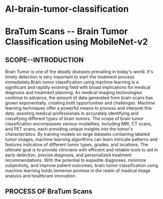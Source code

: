 # AI-brain-tumor-classification
# BraTum Scans -- Brain Tumor Classification using MobileNet-v2
## SCOPE--INTRODUCTION
Brain Tumor is one of the deadly diseases prevailing in today's world. It's timely detection is very important to start the treatment process immediately.Brain tumor classification using machine learning is a significant and rapidly evolving field with broad implications for medical diagnosis and treatment planning. As medical imaging technologies continue to advance, the amount of data generated from brain scans has grown exponentially, creating both opportunities and challenges. Machine learning techniques offer a powerful means to process and interpret this data, assisting medical professionals in accurately identifying and classifying different types of brain tumors. The scope of brain tumor classification encompasses various modalities, including MRI, CT scans, and PET scans, each providing unique insights into the tumor's characteristics. By training models on large datasets containing labeled tumor images, machine learning algorithms can learn intricate patterns and features indicative of different tumor types, grades, and locations. The ultimate goal is to provide clinicians with efficient and reliable tools to aid in early detection, precise diagnosis, and personalized treatment recommendations. With the potential to expedite diagnoses, minimize subjectivity, and improve patient outcomes, brain tumor classification using machine learning holds immense promise in the realm of medical image analysis and healthcare innovation.
## PROCESS OF BraTum Scans 
